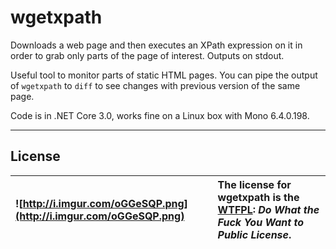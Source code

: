 # wgetxpath
Downloads a web page and then executes an XPath expression on it in order to grab only parts of the page of interest.
Outputs on stdout.

Useful tool to monitor parts of static HTML pages.
You can pipe the output of `wgetxpath` to `diff` to see changes with previous version of the same page.

Code is in .NET Core 3.0, works fine on a Linux box with Mono 6.4.0.198.


---

## License ##
|![http://i.imgur.com/oGGeSQP.png](http://i.imgur.com/oGGeSQP.png)|The license for wgetxpath is the [WTFPL](http://www.wtfpl.net/): _Do What the Fuck You Want to Public License_.|
|:----------------------------------------------------------------|:--------------------------------------------------------------------------------------------------------------------|